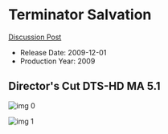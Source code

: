 # Terminator Salvation

[Discussion Post](https://www.avsforum.com/threads/bass-eq-for-filtered-movies.2995212/post-56894554)

* Release Date: 2009-12-01
* Production Year: 2009

## Director's Cut DTS-HD MA 5.1

![img 0](https://i.imgur.com/tl6PSpz.jpg)

![img 1](https://i.imgur.com/2pzkXHs.png)

